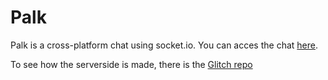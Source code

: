 # Palk
Palk is a cross-platform chat using socket.io.
You can acces the chat [here](https://palk.glitch.me).

To see how the serverside is made, there is the [Glitch repo](https://glitch.com/edit/#!/palk)
